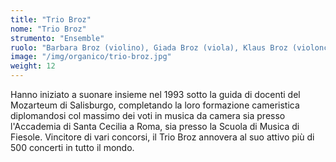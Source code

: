```yaml
---
title: "Trio Broz"
nome: "Trio Broz"
strumento: "Ensemble"
ruolo: "Barbara Broz (violino), Giada Broz (viola), Klaus Broz (violoncello)"
image: "/img/organico/trio-broz.jpg"
weight: 12
---
```


Hanno iniziato a suonare insieme nel 1993 sotto la guida di docenti del Mozarteum di Salisburgo, completando la loro formazione cameristica diplomandosi col massimo dei voti in musica da camera sia presso l'Accademia di Santa Cecilia a Roma, sia presso la Scuola di Musica di Fiesole. Vincitore di vari concorsi, il Trio Broz annovera al suo attivo più di 500 concerti in tutto il mondo.
